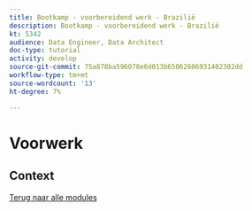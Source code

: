 ```yaml
---
title: Bootkamp - voorbereidend werk - Brazilië
description: Bootkamp - voorbereidend werk - Brazilië
kt: 5342
audience: Data Engineer, Data Architect
doc-type: tutorial
activity: develop
source-git-commit: 75a878ba596078e6d013b65062606931402302dd
workflow-type: tm+mt
source-wordcount: '13'
ht-degree: 7%

---
```


# Voorwerk

## Context


[Terug naar alle modules](./overview.md)
